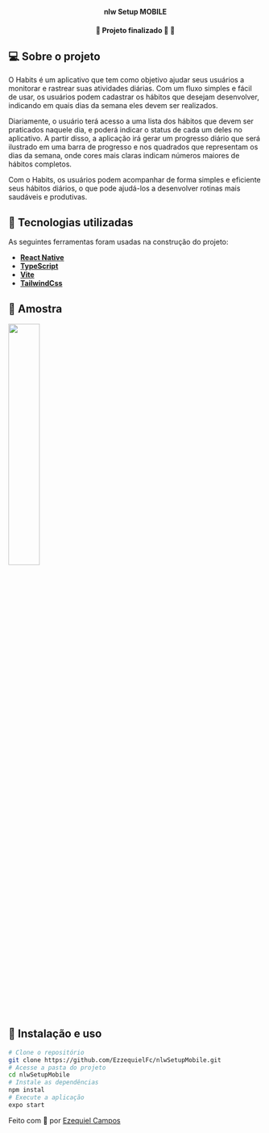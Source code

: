 
<p align="center">
    <strong>nlw Setup MOBILE</strong>
</p>

<p align="center">

<h4 align="center"> 
	🚧  Projeto finalizado 🚀 🚧
</h4>

## 💻 Sobre o projeto
O Habits é um aplicativo que tem como objetivo ajudar seus usuários a monitorar e rastrear suas atividades diárias. Com um fluxo simples e fácil de usar, os usuários podem cadastrar os hábitos que desejam desenvolver, indicando em quais dias da semana eles devem ser realizados.

Diariamente, o usuário terá acesso a uma lista dos hábitos que devem ser praticados naquele dia, e poderá indicar o status de cada um deles no aplicativo. A partir disso, a aplicação irá gerar um progresso diário que será ilustrado em uma barra de progresso e nos quadrados que representam os dias da semana, onde cores mais claras indicam números maiores de hábitos completos.

Com o Habits, os usuários podem acompanhar de forma simples e eficiente seus hábitos diários, o que pode ajudá-los a desenvolver rotinas mais saudáveis e produtivas.


## 🔨 Tecnologias utilizadas

As seguintes ferramentas foram usadas na construção do projeto:

- **[React Native](https://pt-br.reactjs.org)**
- **[TypeScript](https://www.typescriptlang.org/)**
- **[Vite](https://vitejs.dev/)**
- **[TailwindCss](https://tailwindcss.com/)**


## 🔨 Amostra


<p align="left">       
  <img src="https://user-images.githubusercontent.com/93431754/228053317-b9d94303-d27e-4e42-a5dd-0307f77ccc9e.png" width="35%">

</p>



## 🚀 Instalação e uso

```bash
# Clone o repositório
git clone https://github.com/EzzequielFc/nlwSetupMobile.git
# Acesse a pasta do projeto
cd nlwSetupMobile
# Instale as dependências
npm instal
# Execute a aplicação
expo start
```


Feito com 💚 por [Ezequiel Campos](https://github.com/EzzequielFc)
